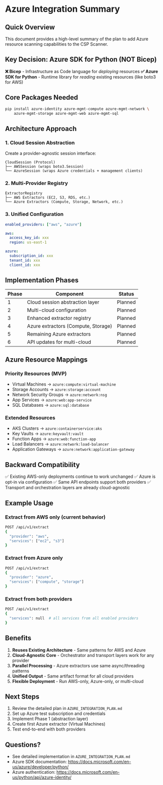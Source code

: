# Azure Integration Summary

## Quick Overview

This document provides a high-level summary of the plan to add Azure resource scanning capabilities to the CSP Scanner.

## Key Decision: Azure SDK for Python (NOT Bicep)

**❌ Bicep** - Infrastructure as Code language for *deploying* resources
**✅ Azure SDK for Python** - Runtime library for *reading* existing resources (like boto3 for AWS)

## Core Packages Needed

```bash
pip install azure-identity azure-mgmt-compute azure-mgmt-network \
    azure-mgmt-storage azure-mgmt-web azure-mgmt-sql
```

## Architecture Approach

### 1. Cloud Session Abstraction
Create a provider-agnostic session interface:
```
CloudSession (Protocol)
├── AWSSession (wraps boto3.Session)
└── AzureSession (wraps Azure credentials + management clients)
```

### 2. Multi-Provider Registry
```
ExtractorRegistry
├── AWS Extractors (EC2, S3, RDS, etc.)
└── Azure Extractors (Compute, Storage, Network, etc.)
```

### 3. Unified Configuration
```yaml
enabled_providers: ["aws", "azure"]

aws:
  access_key_id: xxx
  region: us-east-1

azure:
  subscription_id: xxx
  tenant_id: xxx
  client_id: xxx
```

## Implementation Phases

| Phase | Component | Status |
|-------|-----------|--------|
| 1 | Cloud session abstraction layer | Planned |
| 2 | Multi-cloud configuration | Planned |
| 3 | Enhanced extractor registry | Planned |
| 4 | Azure extractors (Compute, Storage) | Planned |
| 5 | Remaining Azure extractors | Planned |
| 6 | API updates for multi-cloud | Planned |

## Azure Resource Mappings

### Priority Resources (MVP)
- Virtual Machines → `azure:compute:virtual-machine`
- Storage Accounts → `azure:storage:account`
- Network Security Groups → `azure:network:nsg`
- App Services → `azure:web:app-service`
- SQL Databases → `azure:sql:database`

### Extended Resources
- AKS Clusters → `azure:containerservice:aks`
- Key Vaults → `azure:keyvault:vault`
- Function Apps → `azure:web:function-app`
- Load Balancers → `azure:network:load-balancer`
- Application Gateways → `azure:network:application-gateway`

## Backward Compatibility

✅ Existing AWS-only deployments continue to work unchanged
✅ Azure is opt-in via configuration
✅ Same API endpoints support both providers
✅ Transport and orchestration layers are already cloud-agnostic

## Example Usage

### Extract from AWS only (current behavior)
```bash
POST /api/v1/extract
{
  "provider": "aws",
  "services": ["ec2", "s3"]
}
```

### Extract from Azure only
```bash
POST /api/v1/extract
{
  "provider": "azure",
  "services": ["compute", "storage"]
}
```

### Extract from both providers
```bash
POST /api/v1/extract
{
  "services": null  # all services from all enabled providers
}
```

## Benefits

1. **Reuses Existing Architecture** - Same patterns for AWS and Azure
2. **Cloud-Agnostic Core** - Orchestrator and transport layers work for any provider
3. **Parallel Processing** - Azure extractors use same async/threading patterns
4. **Unified Output** - Same artifact format for all cloud providers
5. **Flexible Deployment** - Run AWS-only, Azure-only, or multi-cloud

## Next Steps

1. Review the detailed plan in `AZURE_INTEGRATION_PLAN.md`
2. Set up Azure test subscription and credentials
3. Implement Phase 1 (abstraction layer)
4. Create first Azure extractor (Virtual Machines)
5. Test end-to-end with both providers

## Questions?

- See detailed implementation in `AZURE_INTEGRATION_PLAN.md`
- Azure SDK documentation: https://docs.microsoft.com/en-us/azure/developer/python/
- Azure authentication: https://docs.microsoft.com/en-us/python/api/azure-identity/
